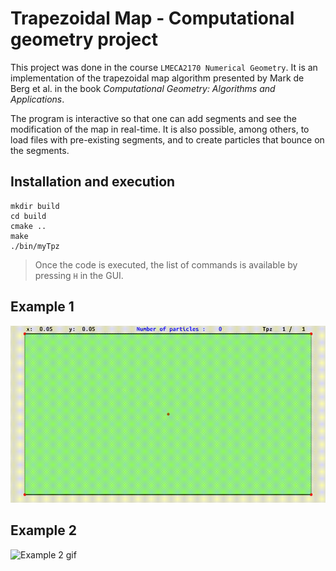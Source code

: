 # Trapezoidal Map - Computational geometry project

This project was done in the course `LMECA2170 Numerical Geometry`. It is an implementation of the trapezoidal map algorithm presented by Mark de Berg et al. in the book _Computational Geometry: Algorithms and Applications_.

The program is interactive so that one can add segments and see the modification of the map in real-time. It is also possible, among others, to load files with pre-existing segments, and to create particles that bounce on the segments.

## Installation and execution
```
mkdir build
cd build
cmake ..
make
./bin/myTpz
```

> Once the code is executed, the list of commands is available by pressing `H` in the GUI.

## Example 1
![Example 1 gif](./Video/example/out.gif)

## Example 2
![Example 2 gif](./Video/particles/out.gif)
